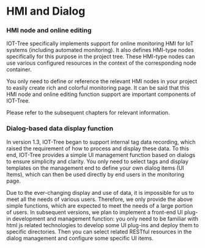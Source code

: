 HMI and Dialog</a>
==

### HMI node and online editing

IOT-Tree specifically implements support for online monitoring HMI for IoT systems (including automated monitoring). It
also defines HMI-type nodes specifically for this purpose in the project tree. These HMI-type nodes can use various
configured resources in the context of the corresponding node container.

You only need to define or reference the relevant HMI nodes in your project to easily create rich and colorful
monitoring page. It can be said that this HMI node and online editing function support are important components of
IOT-Tree.

Please refer to the subsequent chapters for relevant information.

### Dialog-based data display function

In version 1.3, IOT-Tree began to support internal tag data recording, which raised the requirement of how to process
and display these data. To this end, IOT-Tree provides a simple UI management function based on dialogs to ensure
simplicity and clarity.
You only need to select tags and display templates on the management end to define your own dialog items (UI Items),
which can then be used directly by end users in the monitoring page.

Due to the ever-changing display and use of data, it is impossible for us to meet all the needs of various users.
Therefore, we only provide the above simple functions, which are expected to meet the needs of a large portion of users.
In subsequent versions, we plan to implement a front-end UI plug-in development and management function: you only need
to be familiar with html js related technologies to develop some UI plug-ins and deploy them to specific directories.
Then you can select related RESTful resources in the dialog management and configure some specific UI items.

